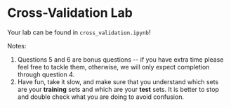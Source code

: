 # Cross-Validation Lab

Your lab can be found in `cross_validation.ipynb`!

Notes:

1. Questions 5 and 6 are bonus questions -- if you have extra time please feel free to tackle them, otherwise, we will only expect completion through question 4.
2. Have fun, take it slow, and make sure that you understand which sets are your **training** sets and which are your **test** sets. It is better to stop and double check what you are doing to avoid confusion. 